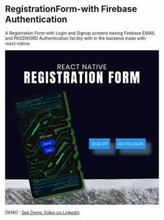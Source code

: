 # RegistrationForm-with Firebase Authentication

A Registration Form with Login and Signup screens having Firebase EMAIL and PASSWORD Authentication facility with in the backend made with react-native 

![Local Image](./img/cover.png)

DEMO :
[See Demo Video on Linkedin](https://www.linkedin.com/posts/muhammad-maaz-9b134a251_reactnative-firebase-appdevelopment-activity-7086650779075321859-MQk2?utm_source=share&utm_medium=member_desktop)
